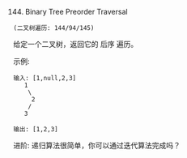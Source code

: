 144. Binary Tree Preorder Traversal

``` (二叉树遍历: 144/94/145) ```

给定一个二叉树，返回它的 后序 遍历。

示例:
```
输入: [1,null,2,3]  
   1
    \
     2
    /
   3 

输出: [1,2,3]
```

进阶: 递归算法很简单，你可以通过迭代算法完成吗？
